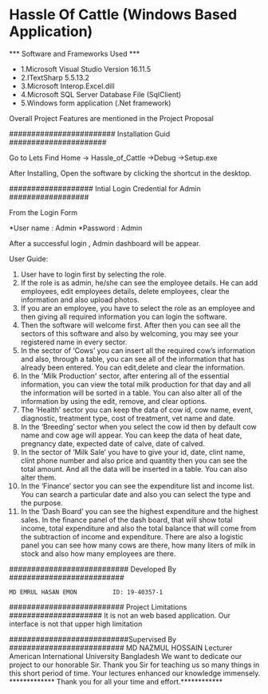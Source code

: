 # Hassle Of Cattle (Windows Based Application)

*** Software and Frameworks Used ***
* 1.Microsoft Visual Studio Version 16.11.5
* 2.ITextSharp 5.5.13.2
* 3.Microsoft Interop.Excel.dill
* 4.Microsoft SQL Server Database File (SqlClient)
* 5.Windows form application (.Net framework)

Overall Project Features are mentioned in the Project Proposal

######################## Installation Guid ######################

Go to Lets Find Home -> Hassle_of_Cattle ->Debug ->Setup.exe

After Installing, Open the software by clicking the shortcut in the desktop.



###################  Intial Login Credential for Admin  ################## 
  
From the Login Form 

   *User name : Admin
   *Password : Admin


  After a successful login , Admin dashboard will be appear. 

User Guide:


1) User have to login first by selecting the role.
2) If the role is as admin, he/she can see the employee details. He can add employees, edit employees details, delete employees, clear the information and also upload    photos.
3) If you are an employee, you have to select the role as an employee and then giving all required information  you can login the software.
4) Then the software will welcome first. After then you can see all the sectors of this software and also by welcoming, you may see your registered name in every sector.
5) In the sector of ‘Cows’ you can insert all the required cow’s information and also, through a table, you can see all of the information that has already been entered.    You can edit,delete and clear the information.
6) In the 'Milk Production' sector, after entering all of the essential information, you can view the total milk production for that day and all the information will be sorted in a table.  You can also alter all of the information by using the edit, remove, and clear options.
7) The ‘Health’ sector you can keep the data of cow id, cow name, event, diagnostic, treatment type, cost of treatment, vet name and date.
8) In the ‘Breeding’ sector when you select the cow id then by default cow name and cow age will appear. You can keep the data of heat date, pregnancy date, expected date of calve, date of calved. 
9) In the sector of ‘Milk Sale’ you have to give your id, date, clint name, clint phone number and also price and quantity then you can see the total amount. And all the data will be inserted in a table. You can also alter them.
10) In the ‘Finance’ sector you can see the expenditure list and income list. You can search a particular date and also you can select the type and the purpose.
11) In the ‘Dash Board’ you can see the highest expenditure and the highest sales. In the finance panel of the dash board, that will show total income, total expenditure and also the total balance that will come from the subtraction of income and expenditure. There are also a logistic panel you can see how many cows are there, how many liters of milk in stock and also how many employees are there.  
 


########################### Developed By ##########################

	MD EMRUL HASAN EMON          ID: 19-40357-1
	

########################## Project Limitations #####################
	It is not an web based application.
	Our interface is not that upper high limitation

###########################Supervised By ##########################
          MD NAZMUL HOSSAIN
          Lecturer
          American International University Bangladesh
          We want to dedicate our project to our honorable Sir. Thank you Sir for teaching us so many things in this short period of time. Your lectures enhanced our knowledge immensely.                                                                   
        ************* Thank you for all your time and effort.************


                

